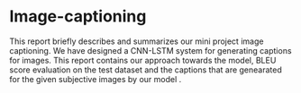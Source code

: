 # Image-captioning

This report briefly describes and summarizes our mini project image captioning.
We have designed a CNN-LSTM system for generating captions for images. This
report contains our approach towards the model, BLEU score evaluation on the
test dataset and the captions that are genearated for the given subjective images
by our model .
